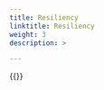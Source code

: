 ```yaml
---
title: Resiliency
linktitle: Resiliency 
weight: 3
description: >

--- 
```

{{<include  file="content/v1/getting-started/uninstallation/helm/module/resiliency.md" Var="unityxt" values="unity" >}}
